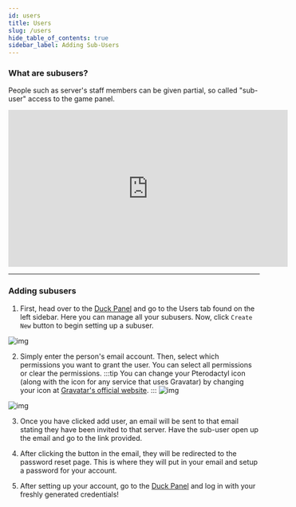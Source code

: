 ```yaml
---
id: users
title: Users
slug: /users
hide_table_of_contents: true
sidebar_label: Adding Sub-Users
---
```


### What are subusers?
People such as server's staff members can be given partial, so called "sub-user" access to the game panel.

<div style="text-align: center;">
  <iframe width="560" height="315" src="https://www.youtube.com/embed/EFGrA5Uext4?si=sReVDWr7p-aNz0MW" title="YouTube video player" frameborder="0" allow="accelerometer; autoplay; clipboard-write; encrypted-media; gyroscope; picture-in-picture; web-share" referrerpolicy="strict-origin-when-cross-origin" allowfullscreen></iframe>
</div>

---

### Adding subusers

1. First, head over to the [Duck Panel](https://mc.bloom.host/) and go to the Users tab found on the left sidebar. Here you can manage all your subusers. Now, click `Create New` button to begin setting up a subuser.

![img](/using_the_panel/users/1.png)

2. Simply enter the person's email account. Then, select which permissions you want to grant the user. You can select all permissions or clear the permissions.
:::tip 
You can change your Pterodactyl icon (along with the icon for any service that uses Gravatar) by changing your icon at [Gravatar's official website](https://en.gravatar.com/).
:::
![img](/using_the_panel/users/2.png)

![img](/using_the_panel/users/3.png)

3. Once you have clicked add user, an email will be sent to that email stating they have been invited to that server. Have the sub-user open up the email and go to the link provided.

4. After clicking the button in the email, they will be redirected to the password reset page. This is where they will put in your email and setup a password for your account.

5. After setting up your account, go to the [Duck Panel](https://mc.bloom.host/) and log in with your freshly generated credentials!
